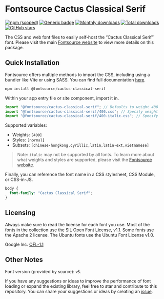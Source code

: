 # Fontsource Cactus Classical Serif

[![npm (scoped)](https://img.shields.io/npm/v/@fontsource/cactus-classical-serif?color=brightgreen)](https://www.npmjs.com/package/@fontsource/cactus-classical-serif) [![Generic badge](https://img.shields.io/badge/fontsource-passing-brightgreen)](https://github.com/fontsource/fontsource) [![Monthly downloads](https://badgen.net/npm/dm/@fontsource/cactus-classical-serif)](https://github.com/fontsource/fontsource) [![Total downloads](https://badgen.net/npm/dt/@fontsource/cactus-classical-serif)](https://github.com/fontsource/fontsource) [![GitHub stars](https://img.shields.io/github/stars/fontsource/fontsource.svg?style=social&label=Star)](https://github.com/fontsource/fontsource/stargazers)

The CSS and web font files to easily self-host the “Cactus Classical Serif” font. Please visit the main [Fontsource website](https://fontsource.org/fonts/cactus-classical-serif) to view more details on this package.

## Quick Installation

Fontsource offers multiple methods to import the CSS, including using a bundler like Vite or using SASS. You can find full documentation [here](https://fontsource.org/docs/getting-started/introduction).

```javascript
npm install @fontsource/cactus-classical-serif
```

Within your app entry file or site component, import it in.

```javascript
import "@fontsource/cactus-classical-serif"; // Defaults to weight 400
import "@fontsource/cactus-classical-serif/400.css"; // Specify weight
import "@fontsource/cactus-classical-serif/400-italic.css"; // Specify weight and style
```

Supported variables:
- Weights: `[400]`
- Styles: `[normal]`
- Subsets: `[chinese-hongkong,cyrillic,latin,latin-ext,vietnamese]`

> Note: `italic` may not be supported by all fonts. To learn more about what weights and styles are supported, please visit the [Fontsource website](https://fontsource.org/fonts/cactus-classical-serif).

Finally, you can reference the font name in a CSS stylesheet, CSS Module, or CSS-in-JS.

```css
body {
  font-family: "Cactus Classical Serif";
}
```

## Licensing
Always make sure to read the license for each font you use. Most of the fonts in the collection use the SIL Open Font License, v1.1. Some fonts use the Apache 2 license. The Ubuntu fonts use the Ubuntu Font License v1.0.

Google Inc.
[OFL-1.1](http://scripts.sil.org/OFL)

## Other Notes
Font version (provided by source): `v5`.

If you have any suggestions or ideas to improve the performance of font loading or expand the existing library, feel free to star and contribute to this repository. You can share your suggestions or ideas by creating an [issue](https://github.com/fontsource/fontsource/issues).
